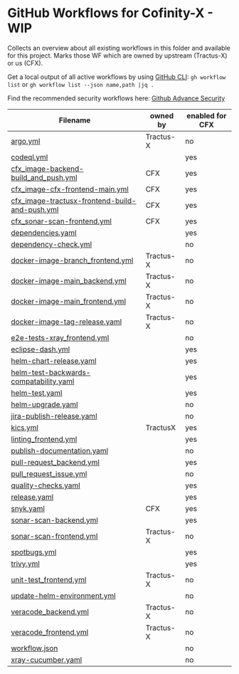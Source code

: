 # GitHub Workflows for Cofinity-X - WIP

Collects an overview about all existing workflows in this folder and available for this project.
Marks those WF which are owned by upstream (Tractus-X) or us (CFX).

Get a local output of all active workflows by using [GitHub CLI](https://github.com/cli/cli): `gh workflow list` or `gh workflow list --json name,path |jq .`

Find the recommended security workflows here: [Github Advance Security](
https://cofinity-x.atlassian.net/wiki/spaces/CXO/pages/156205057/Github+Advance+Security#6.-cofinity-x-ba-traceability-foss)

| Filename                                                                                         | owned by   | enabled for CFX |
|--------------------------------------------------------------------------------------------------|------------|-----------------|
| [argo.yml](argo.yml)                                                                             | Tractus-X  | no              |
| [codeql.yml](codeql.yml)                                                                         |            | yes             |
| [cfx_image-backend-build_and_push.yml](cfx_image-backend-build_and_push.yml)                     | CFX        | yes             |
| [cfx_image-cfx-frontend-main.yml](cfx_image-cfx-frontend-build-and-push.yml)                     | CFX        | yes             |
| [cfx_image-tractusx-frontend-build-and-push.yml](cfx_image-tractusx-frontend-build-and-push.yml) | CFX        | yes             |
| [cfx_sonar-scan-frontend.yml](cfx_sonar-scan-frontend.yml)                                       | CFX        | yes             |
| [dependencies.yaml](dependencies.yaml)                                                           |            | yes             |
| [dependency-check.yml](dependency-check.yml)                                                     |            | no              |
| [docker-image-branch_frontend.yml](docker-image-branch_frontend.yml)                             | Tractus-X  | no              |
| [docker-image-main_backend.yml](docker-image-main_backend.yml)                                   | Tractus-X  | no              |
| [docker-image-main_frontend.yml](docker-image-main_frontend.yml)                                 | Tractus-X  | no              |
| [docker-image-tag-release.yaml](docker-image-tag-release.yaml)                                   | Tractus-X  | no              |
| [e2e-tests-xray_frontend.yml](e2e-tests-xray_frontend.yml)                                       |            | no              |
| [eclipse-dash.yml](eclipse-dash.yml)                                                             |            | yes             |
| [helm-chart-release.yaml](helm-chart-release.yaml)                                               |            | yes             |
| [helm-test-backwards-compatability.yaml](helm-test-backwards-compatability.yaml)                 |            | yes             |
| [helm-test.yaml](helm-test.yaml)                                                                 |            | yes             |
| [helm-upgrade.yaml](helm-upgrade.yaml)                                                           |            | no              |
| [jira-publish-release.yaml](jira-publish-release.yaml)                                           |            | no              |
| [kics.yml](kics.yml)                                                                             | TractusX   | yes             |
| [linting_frontend.yml](linting_frontend.yml)                                                     |            | yes             |
| [publish-documentation.yaml](publish-documentation.yaml)                                         |            | no              |
| [pull-request_backend.yml](pull-request_backend.yml)                                             |            | yes             |
| [pull_request_issue.yml](pull_request_issue.yml)                                                 |            | no              |
| [quality-checks.yaml](quality-checks.yaml)                                                       |            | yes             |
| [release.yaml](release.yaml)                                                                     |            | yes             |
| [snyk.yaml](snyk.yaml)                                                                           | CFX        | yes             |
| [sonar-scan-backend.yml](sonar-scan-backend.yml )                                                |            | yes             |
| [sonar-scan-frontend.yml](sonar-scan-frontend.yml)                                               | Tractus-X  | no              |
| [spotbugs.yml](spotbugs.yml)                                                                     |            | yes             |
| [trivy.yml](trivy.yml)                                                                           |            | yes             |
| [unit-test_frontend.yml](unit-test_frontend.yml)                                                 | Tractus-X  | no              |
| [update-helm-environment.yml](update-helm-environment.yml)                                       |            | no              |
| [veracode_backend.yml](veracode_backend.yml)                                                     | Tractus-X  | no              |
| [veracode_frontend.yml](veracode_frontend.yml)                                                   | Tractus-X  | no              |
| [workflow.json](workflow.json)                                                                   |            | no              |
| [xray-cucumber.yaml](xray-cucumber.yaml)                                                         |            | no              |
